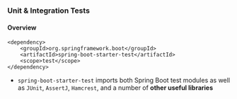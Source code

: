 ### Unit & Integration Tests

#### Overview 
```
<dependency>
    <groupId>org.springframework.boot</groupId>
    <artifactId>spring-boot-starter-test</artifactId>
    <scope>test</scope>
</dependency>
```

- ```spring-boot-starter-test``` imports both Spring Boot test modules as well as ```JUnit```, ```AssertJ```, ```Hamcrest```, and a number of **other useful libraries**